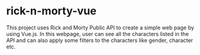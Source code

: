 # rick-n-morty-vue
This project uses Rick and  Morty Public API to create a simple web page by using Vue.js. In this webpage, user can see all the characters listed in the API and can also apply some filters to the characters like gender, character etc.
